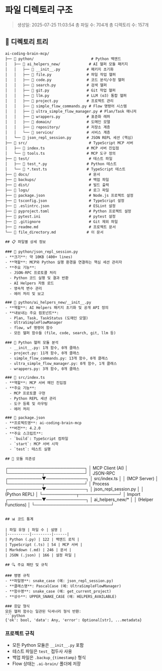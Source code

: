 # 파일 디렉토리 구조

> 생성일: 2025-07-25 11:03:54
> 총 파일 수: 704개
> 총 디렉토리 수: 157개

## 📂 디렉토리 트리

```
ai-coding-brain-mcp/
├── 📁 python/                          # Python 백엔드
│   ├── 📁 ai_helpers_new/             # AI 헬퍼 모듈 패키지
│   │   ├── 📄 __init__.py            # 패키지 초기화
│   │   ├── 📄 file.py                # 파일 작업 헬퍼
│   │   ├── 📄 code.py                # 코드 분석/수정 헬퍼
│   │   ├── 📄 search.py              # 검색 헬퍼
│   │   ├── 📄 git.py                 # Git 작업 헬퍼
│   │   ├── 📄 llm.py                 # LLM (o3) 통합 헬퍼
│   │   ├── 📄 project.py             # 프로젝트 관리
│   │   ├── 📄 simple_flow_commands.py # Flow 명령어 시스템
│   │   ├── 📄 ultra_simple_flow_manager.py # Plan/Task 매니저
│   │   ├── 📄 wrappers.py            # 표준화 래퍼
│   │   ├── 📁 domain/                # 도메인 모델
│   │   ├── 📁 repository/            # 저장소 계층
│   │   └── 📁 service/               # 서비스 계층
│   └── 📄 json_repl_session.py       # JSON REPL 세션 (핵심)
├── 📁 src/                            # TypeScript MCP 서버
│   ├── 📄 index.ts                   # MCP 서버 진입점
│   └── 📄 tools.ts                   # MCP 도구 정의
├── 📁 test/                           # 테스트 파일
│   ├── 📄 test_*.py                  # Python 테스트
│   └── 📄 *.test.ts                  # TypeScript 테스트
├── 📁 docs/                           # 문서
├── 📁 backups/                        # 백업 파일
├── 📁 dist/                           # 빌드 출력
├── 📁 logs/                           # 로그 파일
├── 📄 package.json                    # Node.js 프로젝트 설정
├── 📄 tsconfig.json                   # TypeScript 설정
├── 📄 .eslintrc.json                  # ESLint 설정
├── 📄 pyproject.toml                  # Python 프로젝트 설정
├── 📄 pytest.ini                      # pytest 설정
├── 📄 .gitignore                      # Git 제외 파일
├── 📄 readme.md                       # 프로젝트 문서
└── 📄 file_directory.md              # 이 문서

## 📋 파일별 상세 정보

### 🔸 python/json_repl_session.py
- **크기**: 약 10KB (400+ lines)
- **역할**: MCP와 Python 실행 환경을 연결하는 핵심 세션 관리자
- **주요 기능**:
  - JSON-RPC 프로토콜 처리
  - Python 코드 실행 및 결과 반환
  - AI Helpers 자동 로드
  - 영속적 변수 관리
  - 에러 처리 및 보고

### 🔸 python/ai_helpers_new/__init__.py
- **역할**: AI Helpers 패키지 초기화 및 공개 API 정의
- **내보내는 주요 컴포넌트**:
  - Plan, Task, TaskStatus (도메인 모델)
  - UltraSimpleFlowManager
  - flow, wf 명령어 함수
  - 모든 헬퍼 함수들 (file, code, search, git, llm 등)

### 🔸 Python 헬퍼 모듈 분석
  - __init__.py: 1개 함수, 0개 클래스
  - project.py: 11개 함수, 0개 클래스
  - simple_flow_commands.py: 13개 함수, 0개 클래스
  - ultra_simple_flow_manager.py: 0개 함수, 1개 클래스
  - wrappers.py: 3개 함수, 0개 클래스

### 🔸 src/index.ts
- **역할**: MCP 서버 메인 진입점
- **주요 기능**:
  - MCP 프로토콜 구현
  - Python REPL 세션 관리
  - 도구 등록 및 라우팅
  - 에러 처리

### 🔸 package.json
- **프로젝트명**: ai-coding-brain-mcp
- **버전**: 4.2.0
- **주요 스크립트**:
  - `build`: TypeScript 컴파일
  - `start`: MCP 서버 시작
  - `test`: 테스트 실행

## 🔗 모듈 의존성

```
┌─────────────────────────┐
│     MCP Client (AI)     │
└───────────┬─────────────┘
            │ JSON-RPC
┌───────────▼─────────────┐
│    src/index.ts         │
│    (MCP Server)         │
└───────────┬─────────────┘
            │ Process
┌───────────▼─────────────┐
│ json_repl_session.py    │
│   (Python REPL)         │
└───────────┬─────────────┘
            │ Import
┌───────────▼─────────────┐
│   ai_helpers_new/*      │
│  (Helper Functions)     │
└─────────────────────────┘
```

## 📊 코드 통계

| 파일 유형 | 파일 수 | 설명 |
|----------|---------|------|
| Python (.py) | 122 | 백엔드 로직 |
| TypeScript (.ts) | 54 | MCP 서버 |
| Markdown (.md) | 246 | 문서 |
| JSON (.json) | 166 | 설정 파일 |

## 🔍 주요 패턴 및 규칙

### 명명 규칙
- **파일명**: snake_case (예: json_repl_session.py)
- **클래스명**: PascalCase (예: UltraSimpleFlowManager)
- **함수명**: snake_case (예: get_current_project)
- **상수**: UPPER_SNAKE_CASE (예: HELPERS_AVAILABLE)

### 응답 형식
모든 헬퍼 함수는 일관된 딕셔너리 형식 반환:
```python
{'ok': bool, 'data': Any, 'error': Optional[str], ...metadata}
```

### 프로젝트 규칙
- 모든 Python 모듈은 `__init__.py` 포함
- 테스트 파일은 `test_` 접두사 사용
- 백업 파일은 `.backup_{timestamp}` 형식
- Flow 상태는 `.ai-brain/` 폴더에 저장
